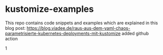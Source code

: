 # kustomize-examples

This repo contains code snippets and examples which are explained in this blog post: https://blog.viadee.de/raus-aus-dem-yaml-chaos-parametrisierte-kubernetes-deployments-mit-kustomize
 added github action
 
1
